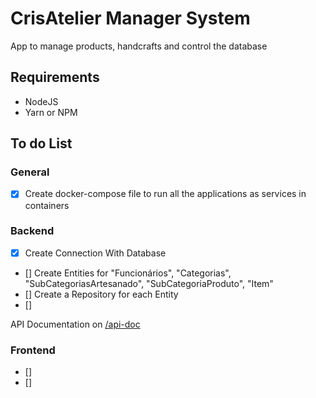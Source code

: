 # CrisAtelier Manager System

App to manage products, handcrafts and control the database

## Requirements
- NodeJS
- Yarn or NPM

## To do List

### General
- [x] Create docker-compose file to run all the applications as services in containers

### Backend
- [x] Create Connection With Database
- [] Create Entities for "Funcionários", "Categorias", "SubCategoriasArtesanado", "SubCategoriaProduto", "Item"
- [] Create a Repository for each Entity
- [] 

API Documentation on <a href="http://localhost:7070/api-docs">/api-doc</a>

### Frontend
- []
- []